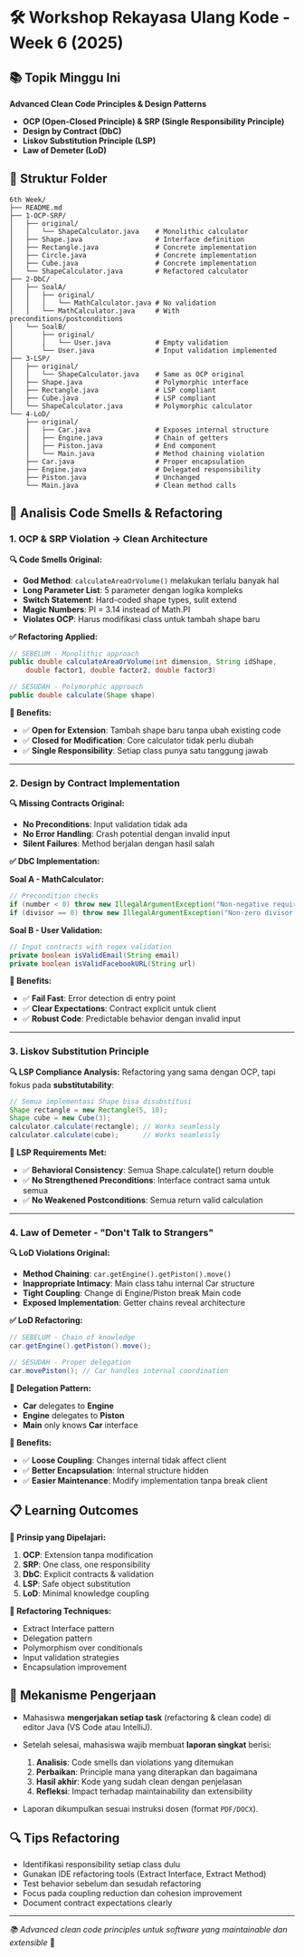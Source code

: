 # 🛠️ Workshop Rekayasa Ulang Kode - Week 6 (2025)

## 📚 Topik Minggu Ini
**Advanced Clean Code Principles & Design Patterns**
- **OCP (Open-Closed Principle) & SRP (Single Responsibility Principle)**
- **Design by Contract (DbC)**
- **Liskov Substitution Principle (LSP)**
- **Law of Demeter (LoD)**

## 📁 Struktur Folder
```
6th Week/
├── README.md
├── 1-OCP-SRP/
│   ├── original/
│   │   └── ShapeCalculator.java    # Monolithic calculator
│   ├── Shape.java                  # Interface definition
│   ├── Rectangle.java              # Concrete implementation
│   ├── Circle.java                 # Concrete implementation
│   ├── Cube.java                   # Concrete implementation
│   └── ShapeCalculator.java        # Refactored calculator
├── 2-DbC/
│   ├── SoalA/
│   │   ├── original/
│   │   │   └── MathCalculator.java # No validation
│   │   └── MathCalculator.java     # With preconditions/postconditions
│   └── SoalB/
│       ├── original/
│       │   └── User.java           # Empty validation
│       └── User.java               # Input validation implemented
├── 3-LSP/
│   ├── original/
│   │   └── ShapeCalculator.java    # Same as OCP original
│   ├── Shape.java                  # Polymorphic interface
│   ├── Rectangle.java              # LSP compliant
│   ├── Cube.java                   # LSP compliant
│   └── ShapeCalculator.java        # Polymorphic calculator
└── 4-LoD/
    ├── original/
    │   ├── Car.java                # Exposes internal structure
    │   ├── Engine.java             # Chain of getters
    │   ├── Piston.java             # End component
    │   └── Main.java               # Method chaining violation
    ├── Car.java                    # Proper encapsulation
    ├── Engine.java                 # Delegated responsibility
    ├── Piston.java                 # Unchanged
    └── Main.java                   # Clean method calls
```

## 🎯 Analisis Code Smells & Refactoring

### 1. **OCP & SRP Violation → Clean Architecture**

**🔍 Code Smells Original:**
- **God Method**: `calculateAreaOrVolume()` melakukan terlalu banyak hal
- **Long Parameter List**: 5 parameter dengan logika kompleks
- **Switch Statement**: Hard-coded shape types, sulit extend
- **Magic Numbers**: PI = 3.14 instead of Math.PI
- **Violates OCP**: Harus modifikasi class untuk tambah shape baru

**✅ Refactoring Applied:**
```java
// SEBELUM - Monolithic approach
public double calculateAreaOrVolume(int dimension, String idShape, 
    double factor1, double factor2, double factor3)

// SESUDAH - Polymorphic approach  
public double calculate(Shape shape)
```

**🎯 Benefits:**
- ✅ **Open for Extension**: Tambah shape baru tanpa ubah existing code
- ✅ **Closed for Modification**: Core calculator tidak perlu diubah
- ✅ **Single Responsibility**: Setiap class punya satu tanggung jawab

---

### 2. **Design by Contract Implementation**

**🔍 Missing Contracts Original:**
- **No Preconditions**: Input validation tidak ada
- **No Error Handling**: Crash potential dengan invalid input
- **Silent Failures**: Method berjalan dengan hasil salah

**✅ DbC Implementation:**

**Soal A - MathCalculator:**
```java
// Precondition checks
if (number < 0) throw new IllegalArgumentException("Non-negative required");
if (divisor == 0) throw new IllegalArgumentException("Non-zero divisor required");
```

**Soal B - User Validation:**
```java
// Input contracts with regex validation
private boolean isValidEmail(String email)
private boolean isValidFacebookURL(String url)
```

**🎯 Benefits:**
- ✅ **Fail Fast**: Error detection di entry point
- ✅ **Clear Expectations**: Contract explicit untuk client
- ✅ **Robust Code**: Predictable behavior dengan invalid input

---

### 3. **Liskov Substitution Principle**

**🔍 LSP Compliance Analysis:**
Refactoring yang sama dengan OCP, tapi fokus pada **substitutability**:

```java
// Semua implementasi Shape bisa disubstitusi
Shape rectangle = new Rectangle(5, 10);
Shape cube = new Cube(3);
calculator.calculate(rectangle); // Works seamlessly
calculator.calculate(cube);      // Works seamlessly
```

**🎯 LSP Requirements Met:**
- ✅ **Behavioral Consistency**: Semua Shape.calculate() return double
- ✅ **No Strengthened Preconditions**: Interface contract sama untuk semua
- ✅ **No Weakened Postconditions**: Semua return valid calculation

---

### 4. **Law of Demeter - "Don't Talk to Strangers"**

**🔍 LoD Violations Original:**
- **Method Chaining**: `car.getEngine().getPiston().move()`
- **Inappropriate Intimacy**: Main class tahu internal Car structure
- **Tight Coupling**: Change di Engine/Piston break Main code
- **Exposed Implementation**: Getter chains reveal architecture

**✅ LoD Refactoring:**
```java
// SEBELUM - Chain of knowledge
car.getEngine().getPiston().move();

// SESUDAH - Proper delegation
car.movePiston(); // Car handles internal coordination
```

**🔧 Delegation Pattern:**
- **Car** delegates to **Engine**
- **Engine** delegates to **Piston**  
- **Main** only knows **Car** interface

**🎯 Benefits:**
- ✅ **Loose Coupling**: Changes internal tidak affect client
- ✅ **Better Encapsulation**: Internal structure hidden
- ✅ **Easier Maintenance**: Modify implementation tanpa break client

## 📋 Learning Outcomes

**🎯 Prinsip yang Dipelajari:**
1. **OCP**: Extension tanpa modification
2. **SRP**: One class, one responsibility  
3. **DbC**: Explicit contracts & validation
4. **LSP**: Safe object substitution
5. **LoD**: Minimal knowledge coupling

**🔧 Refactoring Techniques:**
- Extract Interface pattern
- Delegation pattern  
- Polymorphism over conditionals
- Input validation strategies
- Encapsulation improvement

## 📌 Mekanisme Pengerjaan
- Mahasiswa **mengerjakan setiap task** (refactoring & clean code) di editor Java (VS Code atau IntelliJ).  
- Setelah selesai, mahasiswa wajib membuat **laporan singkat** berisi:
  1. **Analisis**: Code smells dan violations yang ditemukan
  2. **Perbaikan**: Principle mana yang diterapkan dan bagaimana
  3. **Hasil akhir**: Kode yang sudah clean dengan penjelasan
  4. **Refleksi**: Impact terhadap maintainability dan extensibility

- Laporan dikumpulkan sesuai instruksi dosen (format `PDF/DOCX`).

## 🔍 Tips Refactoring
- Identifikasi responsibility setiap class dulu
- Gunakan IDE refactoring tools (Extract Interface, Extract Method)
- Test behavior sebelum dan sesudah refactoring
- Focus pada coupling reduction dan cohesion improvement
- Document contract expectations clearly

---
*📚 Advanced clean code principles untuk software yang maintainable dan extensible* 🚀